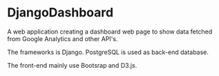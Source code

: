 # DjangoDashboard

A web application creating a dashboard web page to show data fetched from Google Analytics and other API's.

The frameworks is Django. PostgreSQL is used as back-end database.

The front-end mainly use Bootsrap and D3.js. 

